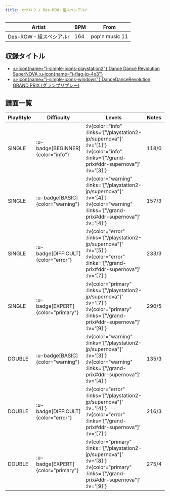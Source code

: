 ```yaml
---
title: カゲロウ / Des-ROW・組スペシアルr
---
```


|Artist|BPM|From|
|------|---|----|
|Des-ROW・組スペシアルr|164|pop'n music 11|

## 収録タイトル

- [ :u-icon{name="i-simple-icons-playstation2"} Dance Dance Revolution SuperNOVA :u-icon{name="i-flag-jp-4x3"} ](/playstation2-jp/supernova)
- [ :u-icon{name="i-simple-icons-windows"} DanceDanceRevolution GRAND PRIX (グランプリプレー)](/grand-prix#ddr-supernova)

## 譜面一覧

|PlayStyle|Difficulty|Levels|Notes|Movie|
|---------|----------|------|-----|-----|
|SINGLE| :u-badge[BEGINNER]{color="info"} | :lv{color="info" :links='["/playstation2-jp/supernova"]' :lv='[1]'}  :lv{color="info" :links='["/grand-prix#ddr-supernova"]' :lv='[3]'} |118/0||
|SINGLE| :u-badge[BASIC]{color="warning"} | :lv{color="warning" :links='["/playstation2-jp/supernova"]' :lv='[4]'}  :lv{color="warning" :links='["/grand-prix#ddr-supernova"]' :lv='[4]'} |157/3||
|SINGLE| :u-badge[DIFFICULT]{color="error"} | :lv{color="error" :links='["/playstation2-jp/supernova"]' :lv='[5]'}  :lv{color="error" :links='["/grand-prix#ddr-supernova"]' :lv='[7]'} |233/3||
|SINGLE| :u-badge[EXPERT]{color="primary"} | :lv{color="primary" :links='["/playstation2-jp/supernova"]' :lv='[7]'}  :lv{color="primary" :links='["/grand-prix#ddr-supernova"]' :lv='[9]'} |290/5||
|DOUBLE| :u-badge[BASIC]{color="warning"} | :lv{color="warning" :links='["/playstation2-jp/supernova"]' :lv='[3]'}  :lv{color="warning" :links='["/grand-prix#ddr-supernova"]' :lv='[4]'} |135/3||
|DOUBLE| :u-badge[DIFFICULT]{color="error"} | :lv{color="error" :links='["/playstation2-jp/supernova"]' :lv='[4]'}  :lv{color="error" :links='["/grand-prix#ddr-supernova"]' :lv='[7]'} |216/3||
|DOUBLE| :u-badge[EXPERT]{color="primary"} | :lv{color="primary" :links='["/playstation2-jp/supernova"]' :lv='[8]'}  :lv{color="primary" :links='["/grand-prix#ddr-supernova"]' :lv='[9]'} |275/4||
